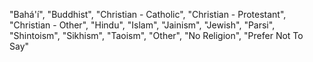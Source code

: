 "Bahá'í", "Buddhist", "Christian - Catholic", "Christian - Protestant", "Christian - Other",  "Hindu", "Islam", "Jainism", "Jewish", "Parsi", "Shintoism", "Sikhism", "Taoism", "Other", "No Religion", "Prefer Not To Say"
